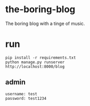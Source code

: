 # the-boring-blog 
The boring blog with a tinge of music.

# run

```
pip install -r requirements.txt
python manage.py runserver
http://localhost:8000/blog
```

## admin
```
username: test
password: test1234
```